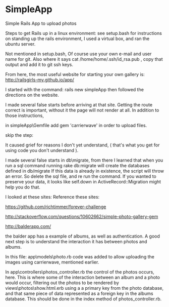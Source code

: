 # SimpleApp
Simple Rails App to upload photos

Steps to get Rails up in a linux environment:
see setup.bash for instructions on standing up the rails environment, I used a virtual box, and ran the ubuntu server.

Not mentioned in setup.bash,
Of course use your own e-mail and user name for git.
Also where it says cat /home/home/.ssh/id_rsa.pub ,  copy that output and add it to git ssh keys.

From here, the most useful website for starting your own gallery is:
http://railsgirls-my.github.io/app/

I started with the command:
rails new simpleApp
then followed the directions on the website.

I made several false starts before arriving at that site.
Getting the route correct is important, without it the page will not render at all.
In addition to those instructions,

in  simpleApp\Gemfile add 
gem 'carrierwave'
in order to upload files.

skip the step:
<link rel="stylesheet" href="//maxcdn.bootstrapcdn.com/bootstrap/3.2.0/css/bootstrap.min.css">
<link rel="stylesheet" href="//maxcdn.bootstrapcdn.com/bootstrap/3.2.0/css/bootstrap-theme.min.css">
It caused grief for reasons I don't yet understand, ( that's what you get for using code you don't understand ).

I made several false starts in db\migrate, from there I learned that when you run a sql command
running rake db:migrate will create the databases defined in db/migrate
If this data is already in existence, the script will throw an error.  So delete the sql file, and re run the command.
If you wanted to preserve your data, it looks like self.down in ActiveRecord::Migration might help you do that.

I looked at these sites:
Reference these sites:

https://github.com/richtimmer/forever-challenge

http://stackoverflow.com/questions/10602662/simple-photo-gallery-gem

http://balderapp.com/

the balder app has a example of albums, as well as authentication. A good next step is to understand the interaction it has between photos and albums.

In this file:
app\models\photo.rb
 code was added to allow uploading the images using carrierwave, mentioned earlier.
 
In app\controllers\photos_controller.rb
the control of the photos occurs, here.  This is where some of the interaction between an album and a photo would occur, filtering out the photos to be rendered by views\photos\show.html.erb using a a primary key from the photo database, and that same piece of data represented as a foreign key in the albums database.  This should be done in the index method of photos_controller.rb. 






